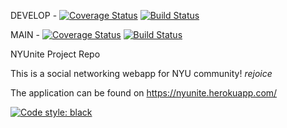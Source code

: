 DEVELOP - [![Coverage Status](https://coveralls.io/repos/github/gcivil-nyu-org/S2022-Team-2-repo/badge.svg?branch=develop&kill_cache=1)](https://coveralls.io/github/gcivil-nyu-org/S2022-Team-2-repo?branch=develop&kill_cache=1)
[![Build Status](https://app.travis-ci.com/gcivil-nyu-org/S2022-Team-2-repo.svg?branch=develop&kill_cache=1)](https://app.travis-ci.com/gcivil-nyu-org/S2022-Team-2-repo)

MAIN - [![Coverage Status](https://coveralls.io/repos/github/gcivil-nyu-org/S2022-Team-2-repo/badge.svg?branch=main&kill_cache=1)](https://coveralls.io/github/gcivil-nyu-org/S2022-Team-2-repo?branch=main&kill_cache=1)
[![Build Status](https://app.travis-ci.com/gcivil-nyu-org/S2022-Team-2-repo.svg?branch=main)](https://app.travis-ci.com/gcivil-nyu-org/S2022-Team-2-repo)


NYUnite Project Repo

This is a social networking webapp for NYU community! *rejoice*

The application can be found on https://nyunite.herokuapp.com/


[![Code style: black](https://img.shields.io/badge/code%20style-black-000000.svg)](https://github.com/psf/black)
